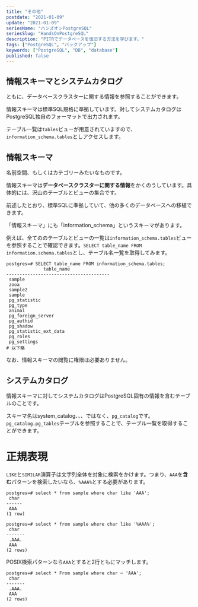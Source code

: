 ```yaml
---
title: "その他"
postdate: "2021-01-09"
update: "2021-01-09"
seriesName: "ハンズオンPostgreSQL"
seriesSlug: "HandsOnPostgreSQL"
description: "PITRでデータベースを復旧する方法を学びます。"
tags: ["PostgreSQL", "バックアップ"]
keywords: ["PostgreSQL", "DB", "database"]
published: false
---
```


## 情報スキーマとシステムカタログ

ともに、データベースクラスターに関する情報を参照することができます。

情報スキーマは標準SQL規格に準拠しています。対してシステムカタログはPostgreSQL独自のフォーマットで出力されます。

テーブル一覧は`tables`ビューが用意されていますので、`information_schema.tables`としアクセスします。

## 情報スキーマ

名前空間、もしくはカテゴリーみたいなものです。

情報スキーマは**データベースクラスターに関する情報**をかくのうしています。具体的には、沢山のテーブルとビューの集合です。

前述したとおり、標準SQLに準拠していて、他の多くのデータベースへの移植できます。

「情報スキーマ」にも「information_schema」というスキーマがあります。

例えば、全てののテーブルとビューの一覧は`information_schema.tables`ビューを参照することで確認できます。`SELECT table_name FROM information.schema.tables`とし、テーブル名一覧を取得してみます。

```dummy
postgres=# SELECT table_name FROM information_schema.tables;
              table_name
---------------------------------------
 sample
 zooa
 sample2
 sample
 pg_statistic
 pg_type
 animal
 pg_foreign_server
 pg_authid
 pg_shadow
 pg_statistic_ext_data
 pg_roles
 pg_settings
# 以下略
```

なお、情報スキーマの閲覧に権限は必要ありません。


## システムカタログ

情報スキーマに対してシステムカタログはPostgreSQL固有の情報を含むテーブルのことです。

スキーマ名はsystem_catalog、、、ではなく、`pg_catalog`です。`pg_catalog.pg_tables`テーブルを参照することで、テーブル一覧を取得することができます。

# 正規表現

`LIKE`と`SIMILAR`演算子は文字列全体を対象に検索をかけます。つまり、`AAA`を**含む**パターンを検索したいなら、`%AAA%`とする必要があります。

```dummy:title=console
postgres=# select * from sample where char like 'AAA';
 char      
------     
 AAA       
(1 row)    

postgres=# select * from sample where char like '%AAA%';
 char      
-------    
 .AAA.     
 AAA       
(2 rows)   
```

POSIX検索パターンなら`AAA`とすると2行ともにマッチします。

```dummy:title=console
postgres=# select * From sample where char ~ 'AAA';
 char  
-------
 .AAA.
 AAA
(2 rows)
```
